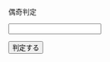  <section class="section2">
        <p id="title">偶奇判定</p>
        <input type="text" id="number">
        <p><button onclick="clickNow3()">判定する</button></p>
        <p id="a"></p>
    </section>
    <script>
        function clickNow3() {
            let answer = document.getElementById('a');
            let value = document.getElementById('number').value;
            const N = Number(value);

            if (N % 2 == 0) {
                answer.textContent = "偶数";
            } else {
                answer.textContent = "奇数";
            }
        }
    </script>

    <style>
        .section2 {
            display: flex;
            /*子要素の並び方がflexboxになる　*/
            background-color: black;
            border-radius: 20px;
            width: 400px;
            height: 300px;
            margin: 0 auto;
            color: white;
            flex-direction: column;
            align-items: center;
            justify-content: center;
        }
    </style>